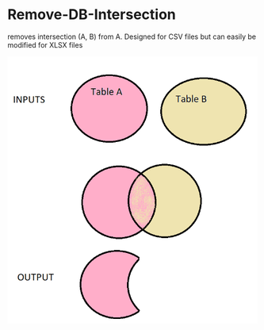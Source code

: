 # Remove-DB-Intersection
removes intersection (A, B) from A. Designed for CSV files but can easily be modified for XLSX files

![alt text](https://github.com/Wason1/Remove-DB-Intersection/blob/master/Remove-Intersection.png)
